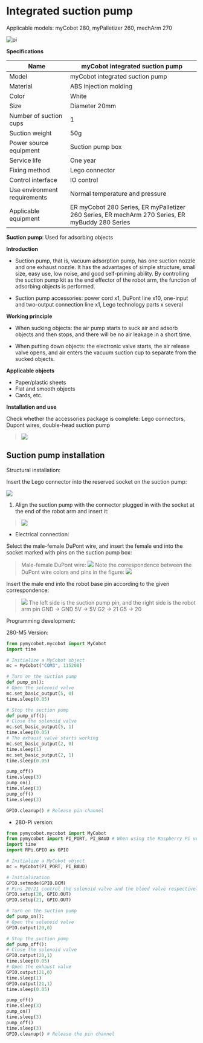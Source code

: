 # Integrated suction pump
Applicable models: myCobot 280, myPalletizer 260, mechArm 270

![pi](../../resources\4-SupportAndService\Accessories\pump/IP1.png)

**Specifications**

| Name | **myCobot integrated suction pump** |
| ------------ | ------------------------------------------------------------ |
| Model | myCobot integrated suction pump |
| Material | ABS injection molding |
| Color | White |
| Size | Diameter 20mm |
| Number of suction cups | 1 |
| Suction weight | 50g |
| Power source equipment | Suction pump box |
| Service life | One year |
| Fixing method | Lego connector |
| Control interface | IO control |
| Use environment requirements | Normal temperature and pressure |
| Applicable equipment | ER myCobot 280 Series, ER myPalletizer 260 Series, ER mechArm 270 Series, ER myBuddy 280 Series |

**Suction pump**: Used for adsorbing objects

**Introduction**

- Suction pump, that is, vacuum adsorption pump, has one suction nozzle and one exhaust nozzle. It has the advantages of simple structure, small size, easy use, low noise, and good self-priming ability. By controlling the suction pump kit as the end effector of the robot arm, the function of adsorbing objects is performed.

- Suction pump accessories: power cord x1, DuPont line x10, one-input and two-output connection line x1, Lego technology parts x several

**Working principle**

- When sucking objects: the air pump starts to suck air and adsorb objects and then stops, and there will be no air leakage in a short time.

- When putting down objects: the electronic valve starts, the air release valve opens, and air enters the vacuum suction cup to separate from the sucked objects.

**Applicable objects**

- Paper/plastic sheets
- Flat and smooth objects
- Cards, etc.

**Installation and use**

Check whether the accessories package is complete: Lego connectors, Dupont wires, double-head suction pump

> ![](../../resources\4-SupportAndService\Accessories\pump/IP2.png)

## Suction pump installation
Structural installation:

Insert the Lego connector into the reserved socket on the suction pump:

![](../../resources\4-SupportAndService\Accessories\pump/IP3.jpg)

1. Align the suction pump with the connector plugged in with the socket at the end of the robot arm and insert it:

>
> ![](../../resources\4-SupportAndService\Accessories\pump/IP4.jpg)

- Electrical connection:

Select the male-female DuPont wire, and insert the female end into the socket marked with pins on the suction pump box:
> Male-female DuPont wire:
> ![](../../resources\4-SupportAndService\Accessories\pump/IP5.jpg)
> Note the correspondence between the DuPont wire colors and pins in the figure:
> ![](../../resources\4-SupportAndService\Accessories\pump/IP6.jpg)

Insert the male end into the robot base pin according to the given correspondence:
> ![](../../resources\4-SupportAndService\Accessories\pump/IP7.jpg)
> The left side is the suction pump pin, and the right side is the robot arm pin
> GND -> GND
> 5V -> 5V
> G2 -> 21
> G5 -> 20

Programming development:

280-M5 Version:

```python
from pymycobot.mycobot import MyCobot
import time

# Initialize a MyCobot object
mc = MyCobot("COM3", 115200)

# Turn on the suction pump
def pump_on():
# Open the solenoid valve
mc.set_basic_output(5, 0)
time.sleep(0.05)

# Stop the suction pump
def pump_off():
# Close the solenoid valve
mc.set_basic_output(5, 1)
time.sleep(0.05)
# The exhaust valve starts working
mc.set_basic_output(2, 0)
time.sleep(1)
mc.set_basic_output(2, 1)
time.sleep(0.05)

pump_off()
time.sleep(3)
pump_on()
time.sleep(3)
pump_off()
time.sleep(3)

GPIO.cleanup() # Release pin channel
```

- 280-Pi version:

```python
from pymycobot.mycobot import MyCobot
from pymycobot import PI_PORT, PI_BAUD # When using the Raspberry Pi version of mycobot, you can reference these two variables to initialize MyCobot
import time
import RPi.GPIO as GPIO

# Initialize a MyCobot object
mc = MyCobot(PI_PORT, PI_BAUD)

# Initialization
GPIO.setmode(GPIO.BCM)
# Pins 20/21 control the solenoid valve and the bleed valve respectively
GPIO.setup(20, GPIO.OUT)
GPIO.setup(21, GPIO.OUT)

# Turn on the suction pump
def pump_on():
# Open the solenoid valve
GPIO.output(20,0)

# Stop the suction pump
def pump_off():
# Close the solenoid valve
GPIO.output(20,1)
time.sleep(0.05)
# Open the exhaust valve
GPIO.output(21,0)
time.sleep(1)
GPIO.output(21,1)
time.sleep(0.05)

pump_off()
time.sleep(3)
pump_on()
time.sleep(3)
pump_off()
time.sleep(3)
GPIO.cleanup() # Release the pin channel
```